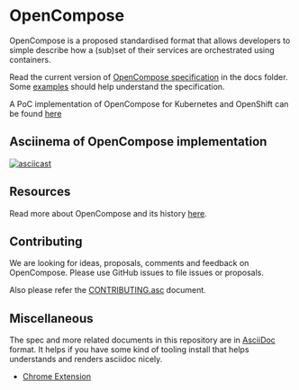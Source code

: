 # OpenCompose

OpenCompose is a proposed standardised format that allows developers to simple describe how a (sub)set of their services are orchestrated using containers.

Read the current version of [OpenCompose specification](docs/opencompose-specification.asc) in the docs folder. Some [examples](examples) should help understand the specification.

A PoC implementation of OpenCompose for Kubernetes and OpenShift can be found [here](https://github.com/pradeepto/kompose/tree/opencompose)

## Asciinema of OpenCompose implementation
[![asciicast](https://asciinema.org/a/7f7dw37n37m5kfn7v9uh1pn1w.png)](https://asciinema.org/a/7f7dw37n37m5kfn7v9uh1pn1w)


## Resources

Read more about OpenCompose and its history [here](original-spec-documents).

## Contributing

We are looking for ideas, proposals, comments and feedback on OpenCompose. Please use GitHub issues to file issues or proposals.

Also please refer the [CONTRIBUTING.asc](CONTRIBUTING.asc) document.

## Miscellaneous
The spec and more related documents in this repository are in [AsciiDoc](http://asciidoctor.org) format. It helps if you have some kind of tooling install that helps understands and renders asciidoc nicely.

* [Chrome Extension](https://github.com/asciidoctor/asciidoctor-chrome-extension)
